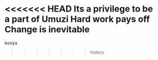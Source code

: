 <<<<<<< HEAD
Its a privilege to be a part of Umuzi
Hard work pays off
Change is inevitable
=======
booya
>>>>>>> history
